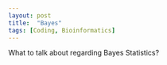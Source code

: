 ```yaml
---
layout: post
title:  "Bayes"
tags: [Coding, Bioinformatics]
---
```


What to talk about regarding Bayes Statistics?
